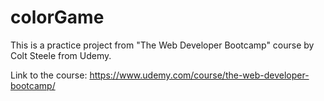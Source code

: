 # colorGame
This is a practice project from "The Web Developer Bootcamp" course by Colt Steele from Udemy.

Link to the course: https://www.udemy.com/course/the-web-developer-bootcamp/